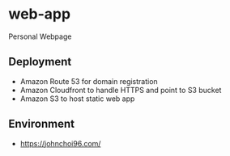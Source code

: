 # web-app
Personal Webpage

## Deployment
* Amazon Route 53 for domain registration
* Amazon Cloudfront to handle HTTPS and point to S3 bucket
* Amazon S3 to host static web app

## Environment
* https://johnchoi96.com/
